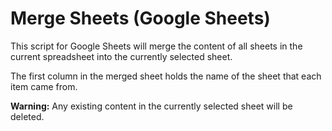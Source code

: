 # Merge Sheets (Google Sheets)
This script for Google Sheets will merge the content of all sheets in the current spreadsheet into the currently selected sheet. 

The first column in the merged sheet holds the name of the sheet that each item came from.

 __Warning:__ Any existing content in the currently selected sheet will be deleted.
